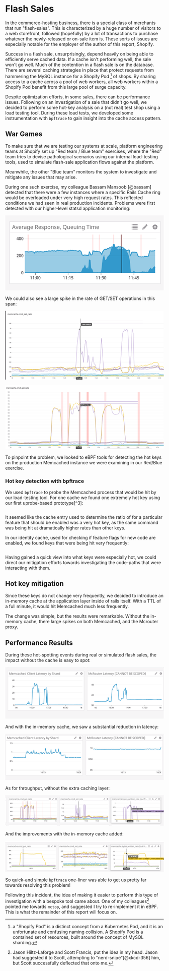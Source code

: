 # Flash Sales

In the commerce-hosting business, there is a special class of merchants that
run "flash-sales". This is characterized by a huge number of visitors to a web
storefront, followed (hopefully) by a lot of transactions to purchase whatever
the newly-released or on-sale item is. These sorts of issues are especially
notable for the employer of the author of this report, Shopify.

Success in a flash sale, unsurprisingly, depend heavily on being able to
efficiently serve cached data. If a cache isn't performing well, the sale won't
go well. Much of the contention in a flash sale is on the database. There are
several caching strategies in place that protect requests from hammering the
MySQL instance for a Shopify Pod [^10] of shops. By sharing access to a cache
across a pool of web workers, all web workers within a Shopify Pod benefit from
this large pool of surge capacity.

Despite optimization efforts, in some sales, there can be performance issues.
Following on an investigation of a sale that didn't go well, we decided to
perform some hot-key analysis on a (not real) test shop using a load testing
tool. During these load tests, we developed some instrumentation with
`bpftrace` to gain insight into the cache access pattern.

## War Games

To make sure that we are testing our systems at scale, platform engineering
teams at Shopify set up "Red team / Blue team" exercises, where the "Red" team
tries to devise pathological scenarios using our internal load-testing tools,
used to simulate flash-sale application flows against the platform.

Meanwhile, the other "Blue team" monitors the system to investigate and
mitigate any issues that may arise.

During one such exercise, my colleague Bassam Mansoob [@bassam] detected
that there were a few instances where a specific Rails Cache ring would be
overloaded under very high request rates. This reflected conditions we had seen
in real production incidents. Problems were first detected with our
higher-level statsd application monitoring:

![](img/request-queueing.png)

We could also see a large spike in the rate of GET/SET operations in this span:

![](img/set-rate.png)

![](img/get-rate.png)

To pinpoint the problem, we looked to eBPF tools for detecting the hot keys on
the production Memcached instance we were examining in our Red/Blue exercise.

### Hot key detection with bpftrace

We used `bpftrace` to probe the Memcached process that would be hit by our
load-testing tool. For one cache we found one extremely hot key using our first
uprobe-based prototype[^3]:


```{.awk include=src/bpftrace-rails-keys.txt}
```

It seemed like the cache entry used to determine the ratio of for a particular
feature that should be enabled was a very hot key, as the same command was
being hit at dramatically higher rates than other keys.

In our identity cache, used for checking if feature flags for new code are
enabled, we found keys that were being hit very frequently:

```{.awk include=src/bpftrace-feature-keys.txt}
```

Having gained a quick view into what keys were especially hot, we could
direct our mitigation efforts towards investigating the code-paths that
were interacting with them.

## Hot key mitigation

Since these keys do not change very frequently, we decided to introduce
an in-memory cache at the application layer inside of rails itself. With
a TTL of a full minute, it would hit Memcached much less frequently.

The change was simple, but the results were remarkable. Without the
in-memory cache, there large spikes on both Memcached, and the Mcrouter proxy.

## Performance Results

During these hot-spotting events during real or simulated flash sales,
the impact without the cache is easy to spot:

![](img/without-cache.png)

And with the in-memory cache, we saw a substantial reduction in latency:

![](img/with-cache.png)

As for throughput, without the extra caching layer:

![](img/without-cache-throughput.png)

And the improvements with the in-memory cache added:

![](img/with-cache-throughput.png)

So quick-and simple `bpftrace` one-liner was able to get us pretty far towards
resolving this problem!

Following this incident, the idea of making it easier to perform this type of 
investigation with a bespoke tool came about. One of my colleagues[^4] pointed
me towards `mctop`, and suggested I try to re-implement it in eBPF. This is
what the remainder of this report will focus on.

[^4]: Jason Hiltz-Laforge and Scott Francis, put the idea in my head. Jason had
      suggested it to Scott, attempting to "nerd-snipe"[@xkcd-356] him, but Scott
      successfully deflected that onto me.
[^10]:  a "Shopify Pod" is a distinct concept from a Kubernetes Pod, and it is
      an unfortunate and confusing naming collision. A Shopify Pod is a 
      contained set of resources, built around the concept of MySQL sharding.
